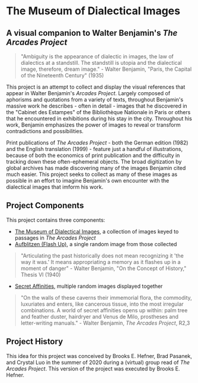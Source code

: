 # The Museum of Dialectical Images
## A visual companion to Walter Benjamin's _The Arcades Project_

>"Ambiguity is the appearance of dialectic in images, the law of dialectics at a standstill. The standstill is utopia and the dialectical image, therefore, dream image." - Walter Benjamin, "Paris, the Capital of the Nineteenth Century" (1935)


This project is an attempt to collect and display the visual references that appear in Walter Benjamin's _Arcades Project_. Largely composed of aphorisms and quotations from a variety of texts, throughout Benjamin's massive work he describes - often in detail - images that he discovered in the "Cabinet des Estampes" of the Bibliothèque Nationale in Paris or others that he encountered in exhibitions during his stay in the city. Throughout his work, Benjamin emphasizes the power of images to reveal or transform contradictions and possibilities. 

Print publications of _The Arcades Project_ - both the German edition (1982) and the English translation (1999) - feature just a handful of illustrations,  because of both the economics of print publication and the difficulty in tracking down these often-ephemeral objects. The broad digitization by global archives has made discovering many of the images Benjamin cited much easier. This project seeks to collect as many of these images as possible in an effort to imagine Benjamin's own encounter with the dialectical images that imform his work.


## Project Components

This project contains three components:
- [The Museum of Dialectical Images](museum.md), a collection of images keyed to passages in _The Arcades Project_
- [Aufblitzen (Flash Up)](aufblitzen.md), a single random image from those collected
> "Articulating the past historically does not mean recognizing it 'the way it was.' It means appropriating a memory as it flashes up in a moment of danger" - Walter Benjamin, "On the Concept of History," Thesis VI (1940)
- [Secret Affinities](affinities.md), multiple random images displayed together 
> "On the walls of these caverns their immemorial flora, the commodity, luxuriates and enters, like cancerous tissue, into the most irregular combinations. A world of secret affinities opens up within: palm tree and feather duster, hairdryer and Venus de Milo, prostheses and letter-writing manuals." - Walter Benjamin, _The Arcades Project_, R2,3


## Project History

This idea for this project was conceived by Brooks E. Hefner, Brad Pasanek, and Crystal Luo in the summer of 2020 during a (virtual) group read of _The Arcades Project_. This version of the project was executed by Brooks E. Hefner.
